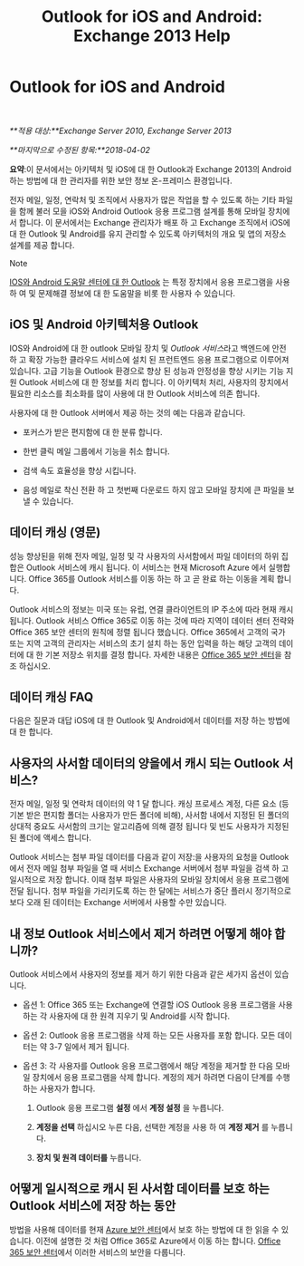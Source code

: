 ﻿---
title: 'Outlook for iOS and Android: Exchange 2013 Help'
TOCTitle: Outlook for iOS and Android
ms:assetid: 3a66817c-30da-4965-a6db-2955b5365b0f
ms:mtpsurl: https://technet.microsoft.com/ko-kr/library/Mt465744(v=EXCHG.150)
ms:contentKeyID: 70061464
ms.date: 05/22/2018
mtps_version: v=EXCHG.150
ms.translationtype: MT
---

# Outlook for iOS and Android

 

_**적용 대상:**Exchange Server 2010, Exchange Server 2013_

_**마지막으로 수정된 항목:**2018-04-02_

**요약**:이 문서에서는 아키텍처 및 iOS에 대 한 Outlook과 Exchange 2013의 Android 하는 방법에 대 한 관리자를 위한 보안 정보 온-프레미스 환경입니다.

전자 메일, 일정, 연락처 및 조직에서 사용자가 많은 작업을 할 수 있도록 하는 기타 파일을 함께 불러 모을 iOS와 Android Outlook 응용 프로그램 설계를 통해 모바일 장치에서 합니다. 이 문서에서는 Exchange 관리자가 배포 하 고 Exchange 조직에서 iOS에 대 한 Outlook 및 Android를 유지 관리할 수 있도록 아키텍처의 개요 및 앱의 저장소 설계를 제공 합니다.


> [!NOTE]
> <A href="https://support.office.com/en-us/article/outlook-for-ios-and-android-help-center-cd84214e-a5ac-4e95-9ea3-e07f78d0cde6">IOS와 Android 도움말 센터에 대 한 Outlook</A> 는 특정 장치에서 응용 프로그램을 사용 하 여 및 문제해결 정보에 대 한 도움말을 비롯 한 사용자 수 있습니다.



## iOS 및 Android 아키텍처용 Outlook

IOS와 Android에 대 한 outlook 모바일 장치 및 *Outlook 서비스*라고 백엔드에 안전 하 고 확장 가능한 클라우드 서비스에 설치 된 프런트엔드 응용 프로그램으로 이루어져 있습니다. 고급 기능을 Outlook 환경으로 향상 된 성능과 안정성을 향상 시키는 기능 지원 Outlook 서비스에 대 한 정보를 처리 합니다. 이 아키텍처 처리, 사용자의 장치에서 필요한 리소스를 최소화를 많이 사용에 대 한 Outlook 서비스에 의존 합니다.

사용자에 대 한 Outlook 서버에서 제공 하는 것의 예는 다음과 같습니다.

  - 포커스가 받은 편지함에 대 한 분류 합니다.

  - 한번 클릭 메일 그룹에서 기능을 취소 합니다.

  - 검색 속도 효율성을 향상 시킵니다.

  - 음성 메일로 착신 전환 하 고 첫번째 다운로드 하지 않고 모바일 장치에 큰 파일을 보낼 수 있습니다.

## 데이터 캐싱 (영문)

성능 향상된을 위해 전자 메일, 일정 및 각 사용자의 사서함에서 파일 데이터의 하위 집합은 Outlook 서비스에 캐시 됩니다. 이 서비스는 현재 Microsoft Azure 에서 실행합니다. Office 365를 Outlook 서비스를 이동 하는 하 고 곧 완료 하는 이동을 계획 합니다.

Outlook 서비스의 정보는 미국 또는 유럽, 연결 클라이언트의 IP 주소에 따라 현재 캐시 됩니다. Outlook 서비스 Office 365로 이동 하는 것에 따라 지역이 데이터 센터 전략와 Office 365 보안 센터의 원칙에 정렬 됩니다 했습니다. Office 365에서 고객의 국가 또는 지역 고객의 관리자는 서비스의 초기 설치 하는 동안 입력을 하는 해당 고객의 데이터에 대 한 기본 저장소 위치를 결정 합니다. 자세한 내용은 [Office 365 보안 센터](https://go.microsoft.com/fwlink/p/?linkid=525776)을 참조 하십시오.

## 데이터 캐싱 FAQ

다음은 질문과 대답 iOS에 대 한 Outlook 및 Android에서 데이터를 저장 하는 방법에 대 한 합니다.

## 사용자의 사서함 데이터의 양을에서 캐시 되는 Outlook 서비스?

전자 메일, 일정 및 연락처 데이터의 약 1 달 합니다. 캐싱 프로세스 계정, 다른 요소 (등 기본 받은 편지함 폴더는 사용자가 만든 폴더에 비해), 사서함 내에서 지정된 된 폴더의 상대적 중요도 사서함의 크기는 알고리즘에 의해 결정 됩니다 및 빈도 사용자가 지정된 된 폴더에 액세스 합니다.

Outlook 서비스는 첨부 파일 데이터를 다음과 같이 저장:을 사용자의 요청을 Outlook에서 전자 메일 첨부 파일을 열 때 서비스 Exchange 서버에서 첨부 파일을 검색 하 고 일시적으로 저장 합니다. 이때 첨부 파일은 사용자의 모바일 장치에서 응용 프로그램에 전달 됩니다. 첨부 파일을 가리키도록 하는 한 달에는 서비스가 중단 플러시 정기적으로 보다 오래 된 데이터는 Exchange 서버에서 사용할 수만 있습니다.

## 내 정보 Outlook 서비스에서 제거 하려면 어떻게 해야 합니까?

Outlook 서비스에서 사용자의 정보를 제거 하기 위한 다음과 같은 세가지 옵션이 있습니다.

  - 옵션 1: Office 365 또는 Exchange에 연결할 iOS Outlook 응용 프로그램을 사용 하는 각 사용자에 대 한 원격 지우기 및 Android를 시작 합니다.

  - 옵션 2: Outlook 응용 프로그램을 삭제 하는 모든 사용자를 포함 합니다. 모든 데이터는 약 3-7 일에서 제거 됩니다.

  - 옵션 3: 각 사용자를 Outlook 응용 프로그램에서 해당 계정을 제거할 한 다음 모바일 장치에서 응용 프로그램을 삭제 합니다. 계정의 제거 하려면 다음이 단계를 수행 하는 사용자가 합니다.
    
    1.  Outlook 응용 프로그램 **설정** 에서 **계정 설정** 을 누릅니다.
    
    2.  **계정을 선택** 하십시오 누른 다음, 선택한 계정을 사용 하 여 **계정 제거** 를 누릅니다.
    
    3.  **장치 및 원격 데이터를** 누릅니다.

## 어떻게 일시적으로 캐시 된 사서함 데이터를 보호 하는 Outlook 서비스에 저장 하는 동안

방법을 사용해 데이터를 현재 [Azure 보안 센터](https://azure.microsoft.com/support/trust-center/)에서 보호 하는 방법에 대 한 읽을 수 있습니다. 이전에 설명한 것 처럼 Office 365로 Azure에서 이동 하는 합니다. [Office 365 보안 센터](https://go.microsoft.com/fwlink/p/?linkid=525776)에서 이러한 서비스의 보안을 다룹니다.

